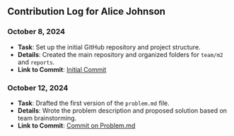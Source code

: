 ## Contribution Log for Alice Johnson

### October 8, 2024
- **Task**: Set up the initial GitHub repository and project structure.
- **Details**: Created the main repository and organized folders for `team/m2` and `reports`.
- **Link to Commit**: [Initial Commit](https://github.com/repo/commit1)

### October 12, 2024
- **Task**: Drafted the first version of the `problem.md` file.
- **Details**: Wrote the problem description and proposed solution based on team brainstorming.
- **Link to Commit**: [Commit on Problem.md](https://github.com/repo/commit2)
